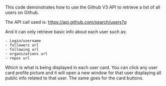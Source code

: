 This code demonstrates how to use the Github V3 API to retrieve a list of all users on Github.

The API call used is: https://api.github.com/search/users?q

And it can only retrieve basic info about each user such as:

    - Login/username
    - followers url
    - following url
    - organizations url
    - repos url

Which is what is being displayed in each user card. You can click any user card profile picture and it will open a new window for that user displaying all public info related to that user.
The same goes for the card buttons.

